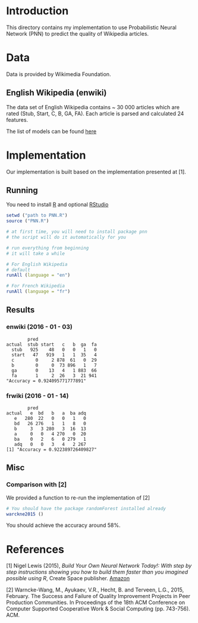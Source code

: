 # Introduction

This directory contains my implementation to use Probabilistic Neural Network (PNN) to predict the quality of Wikipedia articles.

# Data

Data is provided by Wikimedia Foundation.

## English Wikipedia (enwiki)

The data set of English Wikipedia contains ~ 30 000 articles which are rated (Stub, Start, C, B, GA, FA). Each article is parsed and calculated 24 features.

The list of models can be found [here](https://github.com/wiki-ai/wikiclass/blob/master/wikiclass/feature_lists/enwiki.py)

# Implementation

Our implementation is built based on the implementation presented at [1].

## Running

You need to install [R](https://www.r-project.org/) and optional [RStudio](https://www.rstudio.com/)

```r
setwd ("path to PNN.R")
source ("PNN.R")

# at first time, you will need to install package pnn
# the script will do it automatically for you

# run everything from beginning
# it will take a while

# For English Wikipedia
# default
runAll (language = "en")

# For French Wikipedia
runAll (language = "fr")
```

## Results 

### enwiki (2016 - 01 - 03)

```
        pred
actual  stub start   c   b  ga  fa
  stub   925    48   0   0   1   0
  start   47   919   1   1  35   4
  c        0     2 878  61   0  29
  b        0     0  73 896   1   7
  ga       0    13   4   1 883  66
  fa       1     2  26   3  21 941
"Accuracy = 0.924095771777891"
```

### frwiki (2016 - 01 - 14)

```
        pred
actual   e  bd   b   a  ba adq
   e   280  22   0   0   1   0
   bd   26 276   1   1   8   0
   b     3   3 280   3  16  13
   a     0   0   4 270   0  20
   ba    0   2   6   0 279   1
   adq   0   0   3   4   2 267
[1] "Accuracy = 0.922389726409827"
```

## Misc

### Comparison with [2]

We provided a function to re-run the implementation of [2]

```r
# You should have the package randomForest installed already
warckne2015 ()
```

You should achieve the accuracy around 58%.

# References

[1] Nigel Lewis (2015), *Build Your Own Neural Network Today!: With step by step instructions showing you how to build them faster than you imagined possible using R*, Create Space publisher. [Amazon](http://www.amazon.com/Build-Your-Neural-Network-Today/dp/1519101236/ref=sr_1_1?ie=UTF8&qid=1451808556&sr=8-1&keywords=build+your+own+neural+network+todays)

[2] Warncke-Wang, M., Ayukaev, V.R., Hecht, B. and Terveen, L.G., 2015, February. The Success and Failure of Quality Improvement Projects in Peer Production Communities. In Proceedings of the 18th ACM Conference on Computer Supported Cooperative Work & Social Computing (pp. 743-756). ACM.